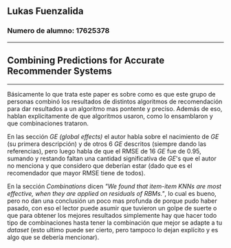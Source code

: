 ## Lukas Fuenzalida
### Numero de alumno: 17625378
<hr>

## **Combining Predictions for Accurate Recommender Systems**
<hr>

Básicamente lo que trata este paper es sobre como es que este grupo de personas combinó los resultados de distintos algoritmos de recomendación para dar resultados a un algoritmo mas pontente y preciso. Además de eso, hablan explicitamente de que algoritmos usaron, como lo ensamblaron y que combinaciones trataron. 

En las sección *GE (global effects)* el autor habla sobre el nacimiento de *GE* (su primera descripción) y de otros 6 *GE* descritos (siempre dando las referencias), pero luego habla de que el RMSE de 16 *GE* fue de 0.95, sumando y restando faltan una cantidad significativa de *GE*'s que el autor no menciona y que considero que deberían estar (dado que es el recomendador que mayor RMSE tiene de todos).

En la sección *Combinations* dicen *"We found that item-item KNNs are most effective, when they are applied on residuals of RBMs."*, lo cual es bueno, pero no dan una conclusión un poco mas profunda de porque pudo haber pasado, con eso el lector puede asumir que tuvieron un golpe de suerte o que para obtener los mejores resultados simplemente hay que hacer todo tipo de combinaciones hasta tener la combinación que mejor se adapte a tu *dataset* (esto ultimo puede ser cierto, pero tampoco lo dejan explícito y es algo que se debería mencionar).


